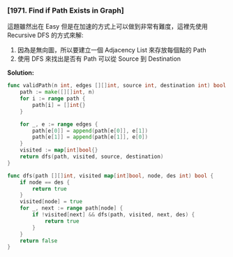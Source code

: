 ### [1971. Find if Path Exists in Graph]

這題雖然出在 Easy 但是在加速的方式上可以做到非常有難度，這裡先使用 Recursive DFS 的方式來解:

1.  因為是無向圖，所以要建立一個 Adjacency List 來存放每個點的 Path
2.  使用 DFS 來找出是否有 Path 可以從 Source 到 Destination

**Solution:**
```go
func validPath(n int, edges [][]int, source int, destination int) bool {
    path := make([][]int, n)
    for i := range path {
        path[i] = []int{}
    }

    for _, e := range edges {
        path[e[0]] = append(path[e[0]], e[1])
        path[e[1]] = append(path[e[1]], e[0])
    }
    visited := map[int]bool{}
    return dfs(path, visited, source, destination)
}

func dfs(path [][]int, visited map[int]bool, node, des int) bool {
    if node == des {
        return true
    }
    visited[node] = true
    for _, next := range path[node] {
        if !visited[next] && dfs(path, visited, next, des) {
            return true
        }
    }
    return false
} 
```